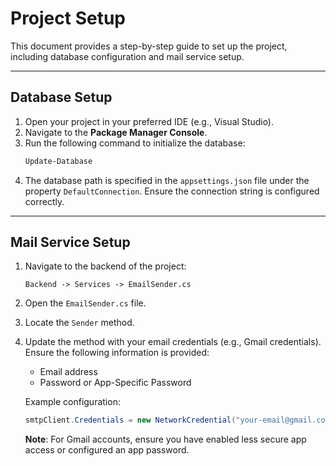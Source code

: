 # Project Setup

This document provides a step-by-step guide to set up the project, including database configuration and mail service setup.

---

## Database Setup

1. Open your project in your preferred IDE (e.g., Visual Studio).
2. Navigate to the **Package Manager Console**.
3. Run the following command to initialize the database:
   ```bash
   Update-Database
   ```
4. The database path is specified in the `appsettings.json` file under the property `DefaultConnection`. Ensure the connection string is configured correctly.

---

## Mail Service Setup

1. Navigate to the backend of the project:
   ```
   Backend -> Services -> EmailSender.cs
   ```
2. Open the `EmailSender.cs` file.
3. Locate the `Sender` method.
4. Update the method with your email credentials (e.g., Gmail credentials). Ensure the following information is provided:
   - Email address
   - Password or App-Specific Password

   Example configuration:
   ```csharp
   smtpClient.Credentials = new NetworkCredential("your-email@gmail.com", "your-password");
   ```

   **Note**: For Gmail accounts, ensure you have enabled less secure app access or configured an app password.
